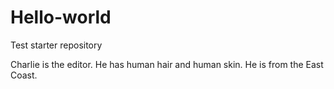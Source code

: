 # Hello-world
Test starter repository


Charlie is the editor. He has human hair and human skin. He is from the East Coast.
